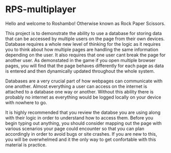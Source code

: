 # RPS-multiplayer
Hello and welcome to Roshambo! Otherwise known as Rock Paper Scissors.

This project is to demonstrate the ability to use a database for storing data that can be accessed by multiple users on the page from their own devices. Database requires a whole new level of thinking for the logic as it requires you to think about how multiple pages are handling the same information depending on the user. It also requires that one user cant break the page for another user. As demonstated in the game if you open multiple browser pages, you will find that the page behaves differently for each page as data is entered and then dynamically updated throughout the whole system. 

Databases are a very crucial part of how webpages can communicate with one another. Almost everything a user can access on the internet is attached to a database one way or another. Without this ability there is probably no internet as everything would be logged locally on your device with nowhere to go. 

It is highly recommended that you review the databse you are using along with their logic in order to understand how to access them. Before you begin typing out anything, you should consider mapping out the page with various scenarios your page could encounter so that you can plan accordingly in order to avoid bugs or site crashes. If you are new to this, you will be overwhelmed and it the only way to get confortable with this material is practice.
